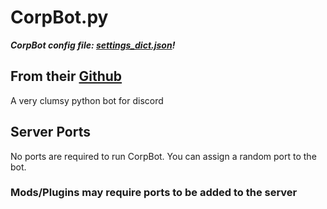 # CorpBot.py

***CorpBot config file: [settings_dict.json](../repository/bots/discord/corpbot/settings_dict.json)!***

## From their [Github](https://github.com/corpnewt/CorpBot.py)

A very clumsy python bot for discord

## Server Ports

No ports are required to run CorpBot. You can assign a random port to the bot.

### Mods/Plugins may require ports to be added to the server
